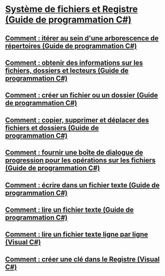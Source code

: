 # [Système de fichiers et Registre (Guide de programmation C#)](file-system-and-the-registry.md)
## [Comment : itérer au sein d'une arborescence de répertoires (Guide de programmation C#)](how-to-iterate-through-a-directory-tree.md)
## [Comment : obtenir des informations sur les fichiers, dossiers et lecteurs (Guide de programmation C#)](how-to-get-information-about-files-folders-and-drives.md)
## [Comment : créer un fichier ou un dossier (Guide de programmation C#)](how-to-create-a-file-or-folder.md)
## [Comment : copier, supprimer et déplacer des fichiers et dossiers (Guide de programmation C#)](how-to-copy-delete-and-move-files-and-folders.md)
## [Comment : fournir une boîte de dialogue de progression pour les opérations sur les fichiers (Guide de programmation C#)](how-to-provide-a-progress-dialog-box-for-file-operations.md)
## [Comment : écrire dans un fichier texte (Guide de programmation C#)](how-to-write-to-a-text-file.md)
## [Comment : lire un fichier texte (Guide de programmation C#)](how-to-read-from-a-text-file.md)
## [Comment : lire un fichier texte ligne par ligne (Visual C#)](how-to-read-a-text-file-one-line-at-a-time.md)
## [Comment : créer une clé dans le Registre (Visual C#)](how-to-create-a-key-in-the-registry.md)
